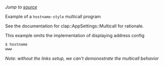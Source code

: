 *Jump to [source](multicall_hostname.rs)*

Example of a `hostname-style` multicall program

See the documentation for clap::AppSettings::Multicall for rationale.

This example omits the implementation of displaying address config

```bash
$ hostname
www
```
*Note: without the links setup, we can't demonostrate the multicall behavior*
